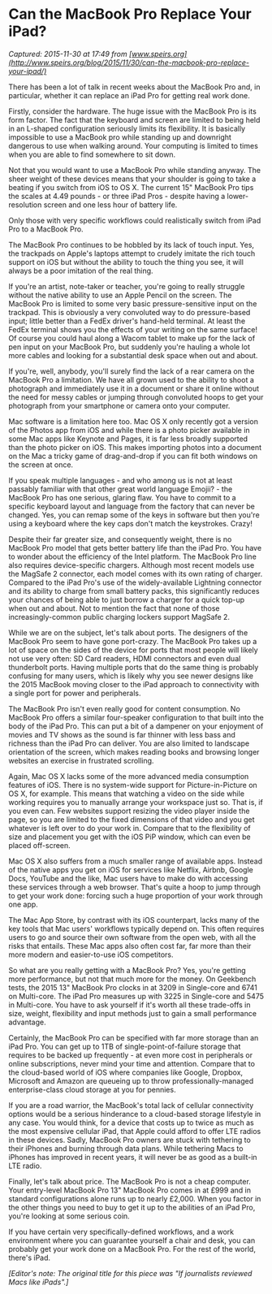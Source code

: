 # Can the MacBook Pro Replace Your iPad?

_Captured: 2015-11-30 at 17:49 from [www.speirs.org](http://www.speirs.org/blog/2015/11/30/can-the-macbook-pro-replace-your-ipad/)_

There has been a lot of talk in recent weeks about the MacBook Pro and, in particular, whether it can replace an iPad Pro for getting real work done.

Firstly, consider the hardware. The huge issue with the MacBook Pro is its form factor. The fact that the keyboard and screen are limited to being held in an L-shaped configuration seriously limits its flexibility. It is basically impossible to use a MacBook pro while standing up and downright dangerous to use when walking around. Your computing is limited to times when you are able to find somewhere to sit down.

Not that you would want to use a MacBook Pro while standing anyway. The sheer weight of these devices means that your shoulder is going to take a beating if you switch from iOS to OS X. The current 15" MacBook Pro tips the scales at 4.49 pounds - or three iPad Pros - despite having a lower-resolution screen and one less hour of battery life.

Only those with very specific workflows could realistically switch from iPad Pro to a MacBook Pro.

The MacBook Pro continues to be hobbled by its lack of touch input. Yes, the trackpads on Apple's laptops attempt to crudely imitate the rich touch support on iOS but without the ability to touch the thing you see, it will always be a poor imitation of the real thing.

If you're an artist, note-taker or teacher, you're going to really struggle without the native ability to use an Apple Pencil on the screen. The MacBook Pro is limited to some very basic pressure-sensitive input on the trackpad. This is obviously a very convoluted way to do pressure-based input; little better than a FedEx driver's hand-held terminal. At least the FedEx terminal shows you the effects of your writing on the same surface! Of course you could haul along a Wacom tablet to make up for the lack of pen input on your MacBook Pro, but suddenly you're hauling a whole lot more cables and looking for a substantial desk space when out and about.

If you're, well, anybody, you'll surely find the lack of a rear camera on the MacBook Pro a limitation. We have all grown used to the ability to shoot a photograph and immediately use it in a document or share it online without the need for messy cables or jumping through convoluted hoops to get your photograph from your smartphone or camera onto your computer.

Mac software is a limitation here too. Mac OS X only recently got a version of the Photos app from iOS and while there is a photo picker available in some Mac apps like Keynote and Pages, it is far less broadly supported than the photo picker on iOS. This makes importing photos into a document on the Mac a tricky game of drag-and-drop if you can fit both windows on the screen at once.

If you speak multiple languages - and who among us is not at least passably familiar with that other great world language Emojii? - the MacBook Pro has one serious, glaring flaw. You have to commit to a specific keyboard layout and language from the factory that can never be changed. Yes, you can remap some of the keys in software but then you're using a keyboard where the key caps don't match the keystrokes. Crazy!

Despite their far greater size, and consequently weight, there is no MacBook Pro model that gets better battery life than the iPad Pro. You have to wonder about the efficiency of the Intel platform. The MacBook Pro line also requires device-specific chargers. Although most recent models use the MagSafe 2 connector, each model comes with its own rating of charger. Compared to the iPad Pro's use of the widely-available Lightning connector and its ability to charge from small battery packs, this significantly reduces your chances of being able to just borrow a charger for a quick top-up when out and about. Not to mention the fact that none of those increasingly-common public charging lockers support MagSafe 2.

While we are on the subject, let's talk about ports. The designers of the MacBook Pro seem to have gone port-crazy. The MacBook Pro takes up a lot of space on the sides of the device for ports that most people will likely not use very often: SD Card readers, HDMI connectors and even dual thunderbolt ports. Having multiple ports that do the same thing is probably confusing for many users, which is likely why you see newer designs like the 2015 MacBook moving closer to the iPad approach to connectivity with a single port for power and peripherals.

The MacBook Pro isn't even really good for content consumption. No MacBook Pro offers a similar four-speaker configuration to that built into the body of the iPad Pro. This can put a bit of a dampener on your enjoyment of movies and TV shows as the sound is far thinner with less bass and richness than the iPad Pro can deliver. You are also limited to landscape orientation of the screen, which makes reading books and browsing longer websites an exercise in frustrated scrolling.

Again, Mac OS X lacks some of the more advanced media consumption features of iOS. There is no system-wide support for Picture-in-Picture on OS X, for example. This means that watching a video on the side while working requires you to manually arrange your workspace just so. That is, if you even can. Few websites support resizing the video player inside the page, so you are limited to the fixed dimensions of that video and you get whatever is left over to do your work in. Compare that to the flexibility of size and placement you get with the iOS PiP window, which can even be placed off-screen.

Mac OS X also suffers from a much smaller range of available apps. Instead of the native apps you get on iOS for services like Netflix, Airbnb, Google Docs, YouTube and the like, Mac users have to make do with accessing these services through a web browser. That's quite a hoop to jump through to get your work done: forcing such a huge proportion of your work through one app.

The Mac App Store, by contrast with its iOS counterpart, lacks many of the key tools that Mac users' workflows typically depend on. This often requires users to go and source their own software from the open web, with all the risks that entails. These Mac apps also often cost far, far more than their more modern and easier-to-use iOS competitors.

So what are you really getting with a MacBook Pro? Yes, you're getting more performance, but not that much more for the money. On Geekbench tests, the 2015 13" MacBook Pro clocks in at 3209 in Single-core and 6741 on Multi-core. The iPad Pro measures up with 3225 in Single-core and 5475 in Multi-core. You have to ask yourself if it's worth all these trade-offs in size, weight, flexibility and input methods just to gain a small performance advantage.

Certainly, the MacBook Pro can be specified with far more storage than an iPad Pro. You can get up to 1TB of single-point-of-failure storage that requires to be backed up frequently - at even more cost in peripherals or online subscriptions, never mind your time and attention. Compare that to the cloud-based world of iOS where companies like Google, Dropbox, Microsoft and Amazon are queueing up to throw professionally-managed enterprise-class cloud storage at you for pennies.

If you are a road warrior, the MacBook's total lack of cellular connectivity options would be a serious hinderance to a cloud-based storage lifestyle in any case. You would think, for a device that costs up to twice as much as the most expensive cellular iPad, that Apple could afford to offer LTE radios in these devices. Sadly, MacBook Pro owners are stuck with tethering to their iPhones and burning through data plans. While tethering Macs to iPhones has improved in recent years, it will never be as good as a built-in LTE radio.

Finally, let's talk about price. The MacBook Pro is not a cheap computer. Your entry-level MacBook Pro 13" MacBook Pro comes in at £999 and in standard configurations alone runs up to nearly £2,000. When you factor in the other things you need to buy to get it up to the abilities of an iPad Pro, you're looking at some serious coin.

If you have certain very specifically-defined workflows, and a work environment where you can guarantee yourself a chair and desk, you can probably get your work done on a MacBook Pro. For the rest of the world, there's iPad.

_[Editor's note: The original title for this piece was "If journalists reviewed Macs like iPads".]_
